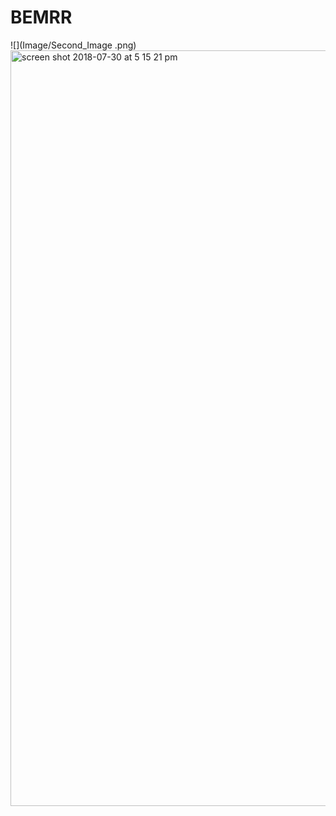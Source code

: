 # BEMRR
![](Image/Second_Image .png)
<img width="1209" alt="screen shot 2018-07-30 at 5 15 21 pm" src="https://user-images.githubusercontent.com/26616966/43426794-9ab88e88-941c-11e8-9ba3-9f1a95f459f0.png">
